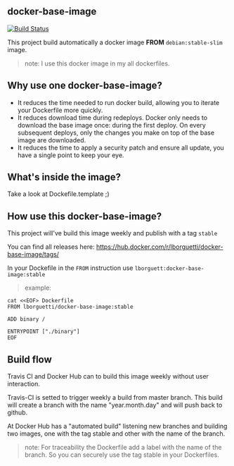 docker-base-image
---

[![Build Status](https://travis-ci.org/lborguetti/docker-base-image.svg?branch=master)](https://travis-ci.org/lborguetti/docker-base-image)

This project build automatically a docker image **FROM** `debian:stable-slim` image.

> note: I use this docker image in my all dockerfiles.

## Why use one docker-base-image?

- It reduces the time needed to run docker build, allowing you to iterate your Dockerfile more quickly.
- It reduces download time during redeploys. Docker only needs to download the base image once: during the first deploy. On every subsequent deploys, only the changes you make on top of the base image are downloaded.
- It reduces the time to apply a security patch and ensure all update, you have a single point to keep your eye.

## What's inside the image?

Take a look at Dockefile.template ;)

## How use this docker-base-image?

This project will've build this image weekly and publish with a tag `stable`

You can find all releases here: https://hub.docker.com/r/lborguetti/docker-base-image/tags/

In your Dockefile in the `FROM` instruction use `lborguett:docker-base-image:stable`

> example:

```shell
cat <<EOF> Dockerfile
FROM lborguetti/docker-base-image:stable

ADD binary /

ENTRYPOINT ["./binary"]
EOF
```

## Build flow

Travis CI and Docker Hub can to build this image weekly without user interaction.

Travis-CI is setted to trigger weekly a build from master branch. This build will create a branch with the name "year.month.day" and will push back to github.

At Docker Hub has a "automated build" listening new branches and building two images, one with the tag stable and other with the name of the branch.

> note: For traceability the Dockerfile add a label with the name of the branch. So you can securely use the tag stable in your Dockerfiles.
